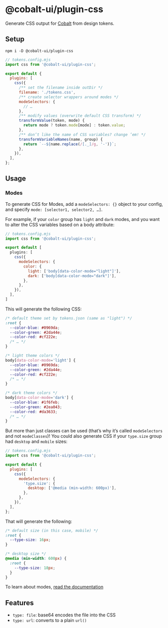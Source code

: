 # @cobalt-ui/plugin-css

Generate CSS output for [Cobalt](https://cobalt-ui.pages.dev) from design tokens.

## Setup

```
npm i -D @cobalt-ui/plugin-css
```

```js
// tokens.config.mjs
import css from '@cobalt-ui/plugin-css';

export default {
  plugins: [
    css({
      /** set the filename inside outDir */
      filename: './tokens.css',
      /** create selector wrappers around modes */
      modeSelectors: {
        // …
      },
      /** modify values (overwrite default CSS transform) */
      transformValue(token, mode) {
        return mode ? token.mode[mode] : token.value;
      },
      /** don’t like the name of CSS variables? change ’em! */
      transformVariableNames(name, group) {
        return `--${name.replace(/[._]/g, '-')}`;
      },
    }),
  ],
};
```

## Usage

### Modes

To generate CSS for Modes, add a `modeSelectors: {}` object to your config, and specify `mode: [selector1, selector2, …]`.

For example, if your `color` group has `light` and `dark` modes, and you want to alter the CSS variables based on a body attribute:

```js
// tokens.config.mjs
import css from '@cobalt-ui/plugin-css';

export default [
  plugins: [
    css({
      modeSelectors: {
        color: {
          light: ['body[data-color-mode="light"]'],
          dark: ['body[data-color-mode="dark"]'],
        },
      },
    }),
  ],
]
```

This will generate the following CSS:

```css
/* default theme set by tokens.json (same as "light") */
:root {
  --color-blue: #0969da;
  --color-green: #2da44e;
  --color-red: #cf222e;
  /* … */
}

/* light theme colors */
body[data-color-mode='light'] {
  --color-blue: #0969da;
  --color-green: #2da44e;
  --color-red: #cf222e;
  /* … */
}

/* dark theme colors */
body[data-color-mode='dark'] {
  --color-blue: #1f6feb;
  --color-green: #2ea043;
  --color-red: #da3633;
  /* … */
}
```

But more than just classes can be used (that’s why it’s called `modeSelectors` and not `modeClasses`)! You could also generate CSS if your `type.size` group had `desktop` and `mobile` sizes:

```js
// tokens.config.mjs
import css from '@cobalt-ui/plugin-css';

export default {
  plugins: [
    css({
      modeSelectors: {
        'type.size': {
          desktop: ['@media (min-width: 600px)'],
        },
      },
    }),
  ],
};
```

That will generate the following:

```css
/* default size (in this case, mobile) */
:root {
  --type-size: 16px;
}

/* desktop size */
@media (min-width: 600px) {
  :root {
    --type-size: 18px;
  }
}
```

To learn about modes, [read the documentation](https://cobalt-ui.pages.dev/docs/concepts/modes/)

## Features

- `type: file`: base64 encodes the file into the CSS
- `type: url`: converts to a plain `url()`

